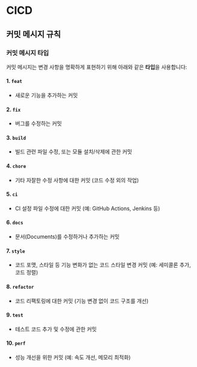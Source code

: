 # CICD
## 커밋 메시지 규칙

### 커밋 메시지 타입
커밋 메시지는 변경 사항을 명확하게 표현하기 위해 아래와 같은 **타입**을 사용합니다:

#### 1. `feat`
- 새로운 기능을 추가하는 커밋

#### 2. `fix`
- 버그를 수정하는 커밋

#### 3. `build`
- 빌드 관련 파일 수정, 또는 모듈 설치/삭제에 관한 커밋

#### 4. `chore`
- 기타 자잘한 수정 사항에 대한 커밋 (코드 수정 외의 작업)

#### 5. `ci`
- CI 설정 파일 수정에 대한 커밋 (예: GitHub Actions, Jenkins 등)

#### 6. `docs`
- 문서(Documents)를 수정하거나 추가하는 커밋

#### 7. `style`
- 코드 포맷, 스타일 등 기능 변화가 없는 코드 스타일 변경 커밋 (예: 세미콜론 추가, 코드 정렬)

#### 8. `refactor`
- 코드 리팩토링에 대한 커밋 (기능 변경 없이 코드 구조를 개선)

#### 9. `test`
- 테스트 코드 추가 및 수정에 관한 커밋

#### 10. `perf`
- 성능 개선을 위한 커밋 (예: 속도 개선, 메모리 최적화)

